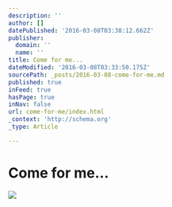 ```yaml
---
description: ''
author: []
datePublished: '2016-03-08T03:38:12.662Z'
publisher:
  domain: ''
  name: ''
title: Come for me...
dateModified: '2016-03-08T03:33:50.175Z'
sourcePath: _posts/2016-03-08-come-for-me.md
published: true
inFeed: true
hasPage: true
inNav: false
url: come-for-me/index.html
_context: 'http://schema.org'
_type: Article

---
```

# Come for me...
![](https://the-grid-user-content.s3-us-west-2.amazonaws.com/e725f1f8-5273-4279-b1da-fb37df9c4c0a.png)
